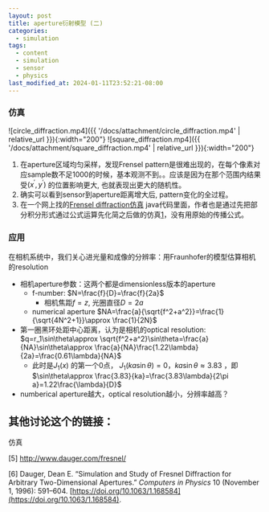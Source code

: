 ```yaml
---
layout: post
title: aperture衍射模型 (二)
categories:
  - simulation
tags:
  - content
  - simulation
  - sensor
  - physics
last_modified_at: 2024-01-11T23:52:21-08:00
---
```

### 仿真

![circle_diffraction.mp4]({{ '/docs/attachment/circle_diffraction.mp4' | relative_url }}){:width="200"} ![square_diffraction.mp4]({{ '/docs/attachment/square_diffraction.mp4' | relative_url }}){:width="200"}
1.  在aperture区域均匀采样，发现Frensel pattern是很难出现的，在每个像素对应sample数不足1000的时候，基本观测不到。。应该是因为在那个范围内结果受$(x^\prime,y^\prime)$ 的位置影响更大, 也就表现出更大的随机性。
2. 确实可以看到sensor到aperture距离增大后, pattern变化的全过程。
3. 在一个网上找的[Frensel diffraction仿真](https://www.falstad.com/diffraction/) java代码里面，作者也是通过先把部分积分形式通过公式运算先化简之后做的仿真[1](#ref)，没有用原始的传播公式。

### 应用


在相机系统中，我们关心进光量和成像的分辨率：用Fraunhofer的模型估算相机的resolution
- 相机aperture参数：这两个都是dimensionless版本的aperture
	- f-number: $N=\frac{f}{D}=\frac{f}{2a}$ 
		- 相机焦距$f=z$, 光圈直径$D=2a$ 
	- numerical aperture $NA=\frac{a}{\sqrt{f^2+a^2}}=\frac{1}{\sqrt{4N^2+1}}\approx \frac{1}{2N}$ 
- 第一圈黑环处距中心距离，认为是相机的optical resolution: $q=r_1\sin\theta\approx \sqrt{f^2+a^2}\sin\theta=\frac{a}{NA}\sin\theta\approx \frac{a}{NA}\frac{1.22\lambda}{2a}=\frac{0.61\lambda}{NA}$  
	- 此时是$J_1(x)$ 的第一个0点， $J_1(ka\sin\theta)=0$，$ka\sin\theta\approx 3.83$ ，即$\sin\theta\approx \frac{3.83}{ka}=\frac{3.83\lambda}{2\pi a}=1.22\frac{\lambda}{D}$ 
- numberical aperture越大，optical resolution越小，分辨率越高？




## 其他讨论这个的链接：
<span id="ref"></span>
仿真

[5] http://www.dauger.com/fresnel/ 

[6] Dauger, Dean E. “Simulation and Study of Fresnel Diffraction for Arbitrary Two-Dimensional Apertures.” _Computers in Physics_ 10 (November 1, 1996): 591–604. [https://doi.org/10.1063/1.168584](https://doi.org/10.1063/1.168584).